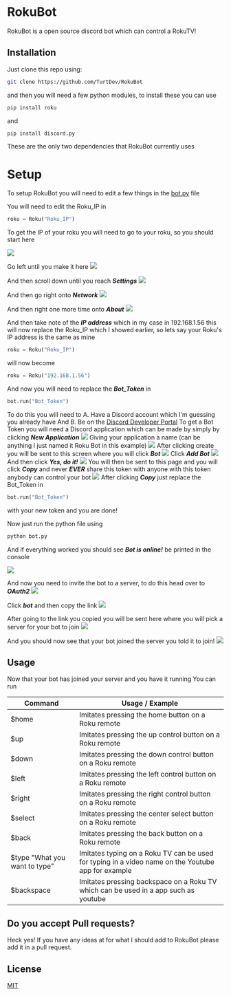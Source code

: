 # RokuBot
RokuBot is a open source discord bot which can control a RokuTV!

## Installation

Just clone this repo using:

```bash
git clone https://github.com/TurtDev/RokuBot
```
and then you will need a few python modules, to install these you can use

 ```bash
pip install roku
```
and
```bash 
pip install discord.py
```
These are the only two dependencies that RokuBot currently uses

# Setup
To setup RokuBot you will need to edit a few things in the [bot.py](https://github.com/TurtDev/RokuBot/blob/master/bot.py) file

You will need to edit the Roku_IP in 

```python
roku = Roku("Roku_IP")
```

To get the IP of your roku you will need to go to your roku, so you should start here

![](https://bit.ly/2H2akXE)

Go left until you make it here
![](https://bit.ly/3786ffA)

And then scroll down until you reach ***Settings***
![](https://bit.ly/34VAyDi)

And then go right onto ***Network***
![](https://bit.ly/34VAPGk)

And then right one more time onto ***About***
![](https://bit.ly/34WkoJX)

And then take note of the ***IP address*** which in my case in 192.168.1.56
this will now replace the Roku_IP which I showed earlier, so lets say your Roku's IP address is the same as mine 

```python
roku = Roku("Roku_IP")
```
will now become
```python
roku = Roku("192.168.1.56")
``` 
And now you will need to replace the ***Bot_Token*** in 
```python
bot.run("Bot_Token")
```

To do this you will need to 
A. Have a Discord account which I'm guessing you already have
And B. Be on the [Discord Developer Portal](https://discord.com/developers/applications)
To get a Bot Token you will need a Discord application which can be made by simply by clicking ***New Application*** 
![](https://bit.ly/375rm1P)
Giving your application a name (can be anything I just named it Roku Bot in this example)
![](https://bit.ly/2GYlXPz)
After clicking create you will be sent to this screen where you will click ***Bot***
![](https://bit.ly/34YHMGD)
Click ***Add Bot***
![](https://bit.ly/372BIzD)
And then click ***Yes, do it!***
![](https://bit.ly/34Wn0rf)
You will then be sent to this page and you will click ***Copy*** and never ***EVER*** share this token with anyone with this token anybody can control your bot 
![](https://bit.ly/352dwuJ)
After clicking ***Copy*** just replace the Bot_Token in 
```python
bot.run("Bot_Token")
```
with your new token and you are done!

Now just run the python file using 
```bash
python bot.py
```
And if everything worked you should see ***Bot is online!*** be printed in the console

![](https://bit.ly/3iUMNF3)

And now you need to invite the bot to a server, to do this head over to ***OAuth2***
![](https://bit.ly/33WffCc)

Click ***bot*** and then copy the link
![](https://bit.ly/2SVIvTu)

After going to the link you copied you will be sent here where you will pick a server for your bot to join
![](https://bit.ly/2Fy4qx0)

And you should now see that your bot joined the server you told it to join!
![](https://bit.ly/3nNLyv8)

## Usage 

Now that your bot has joined your server and you have it running You can run 

Command | Usage / Example
------------ | -------------
$home | Imitates pressing the home button on a Roku remote
$up | Imitates pressing the up control button on a Roku remote
$down | Imitates pressing the  down control button on a Roku remote
$left | Imitates pressing the left control button on a Roku remote
$right | Imitates pressing the right control button on a Roku remote
$select | Imitates pressing the center select button on a Roku remote
$back | Imitates pressing the back button on a Roku remote
$type "What you want to type" | Imitates typing on a Roku TV can be used for typing in a video name on the Youtube app for example
$backspace | Imitates pressing backspace on a Roku TV which can be used in a app such as youtube


## Do you accept Pull requests?
Heck yes! If you have any ideas at for what I should add to RokuBot please add it in a pull request.

## License
[MIT](https://choosealicense.com/licenses/mit/)